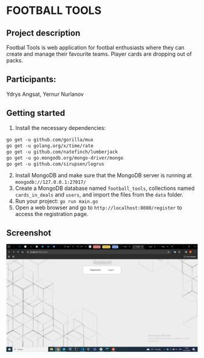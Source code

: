 # FOOTBALL TOOLS

## Project description
Footbal Tools is web application for footbal enthusiasts where they can create and manage their favourite teams. Player cards are dropping out of packs.

## Participants:
Ydrys Angsat, Yernur Nurlanov

## Getting started
1. Install the necessary dependencies:
```
go get -u github.com/gorilla/mux
go get -u golang.org/x/time/rate
go get -u github.com/natefinch/lumberjack
go get -u go.mongodb.org/mongo-driver/mongo
go get -u github.com/sirupsen/logrus
```
2. Install MongoDB and make sure that the MongoDB server is running at ```mongodb://127.0.0.1:27017/```
3. Create a MongoDB database named ```football_tools```, collections named ```cards_in_deals``` and ```users```, and import the files from the ```data``` folder.
4. Run your project: ```go run main.go```
5. Open a web browser and go to ```http://localhost:8080/register``` to access the registration page.
## Screenshot
![Registration page](images/screenshot.jpg)

